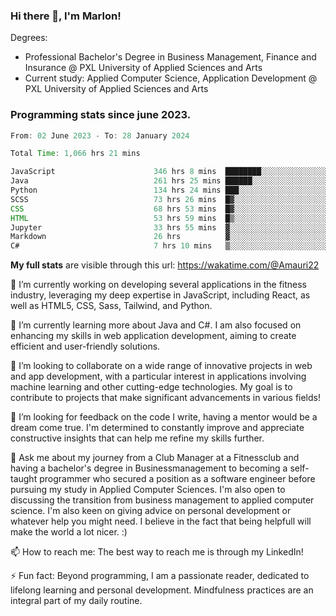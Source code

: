 
### Hi there 👋, I'm Marlon!

Degrees: 
- Professional Bachelor's Degree in Business Management, Finance and Insurance @ PXL University of Applied Sciences and Arts
- Current study: Applied Computer Science, Application Development @ PXL University of Applied Sciences and Arts

### Programming stats since june 2023.
<!--START_SECTION:waka-->

```java
From: 02 June 2023 - To: 28 January 2024

Total Time: 1,066 hrs 21 mins

JavaScript                      346 hrs 8 mins  ████████░░░░░░░░░░░░░░░░░   32.38 %
Java                            261 hrs 25 mins ██████░░░░░░░░░░░░░░░░░░░   24.46 %
Python                          134 hrs 24 mins ███░░░░░░░░░░░░░░░░░░░░░░   12.57 %
SCSS                            73 hrs 26 mins  █▓░░░░░░░░░░░░░░░░░░░░░░░   06.87 %
CSS                             68 hrs 53 mins  █▓░░░░░░░░░░░░░░░░░░░░░░░   06.44 %
HTML                            53 hrs 59 mins  █▒░░░░░░░░░░░░░░░░░░░░░░░   05.05 %
Jupyter                         33 hrs 55 mins  ▓░░░░░░░░░░░░░░░░░░░░░░░░   03.17 %
Markdown                        26 hrs          ▓░░░░░░░░░░░░░░░░░░░░░░░░   02.43 %
C#                              7 hrs 10 mins   ▒░░░░░░░░░░░░░░░░░░░░░░░░   00.67 %
```

<!--END_SECTION:waka-->
**My full stats** are visible through this url: https://wakatime.com/@Amauri22



🔭 I’m currently working on developing several applications in the fitness industry, leveraging my deep expertise in JavaScript, including React, as well as HTML5, CSS, Sass, Tailwind, and Python.

🌱 I’m currently learning more about Java and C#. I am also focused on enhancing my skills in web application development, aiming to create efficient and user-friendly solutions.

👯 I’m looking to collaborate on a wide range of innovative projects in web and app development, with a particular interest in applications involving machine learning and other cutting-edge technologies. My goal is to contribute to projects that make significant advancements in various fields!

🤔 I’m looking for feedback on the code I write, having a mentor would be a dream come true. I'm determined to constantly improve and appreciate constructive insights that can help me refine my skills further.

💬 Ask me about my journey from a Club Manager at a Fitnessclub and having a bachelor's degree in Businessmanagement to becoming a self-taught programmer who secured a position as a software engineer before pursuing my study in Applied Computer Sciences. I'm also open to discussing the transition from business management to applied computer science. I'm also keen on giving advice on personal development or whatever help you might need. I believe in the fact that being helpfull will make the world a lot nicer. :)

📫 How to reach me: The best way to reach me is through my LinkedIn!

⚡ Fun fact: Beyond programming, I am a passionate reader, dedicated to lifelong learning and personal development. Mindfulness practices are an integral part of my daily routine.


